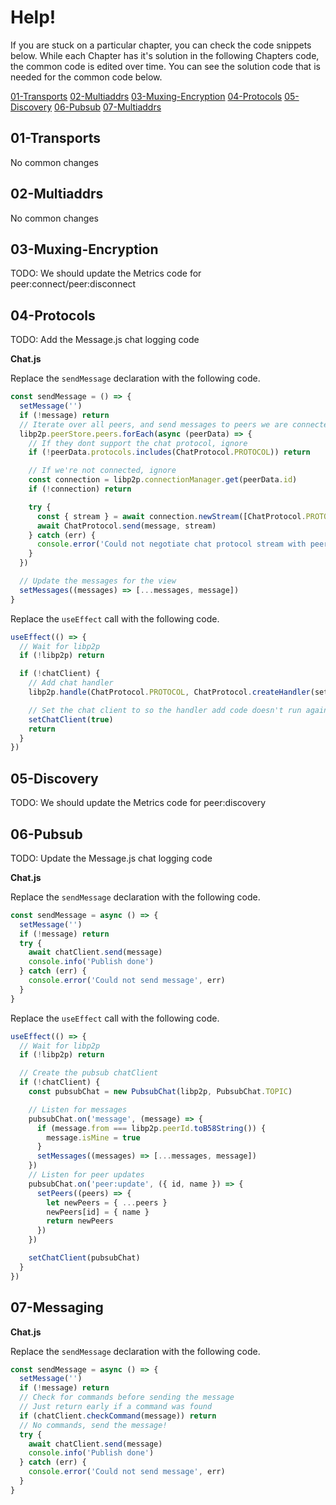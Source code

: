 # Help!
If you are stuck on a particular chapter, you can check the code snippets below. While each Chapter has it's solution in the following Chapters code, the common code is edited over time. You can see the solution code that is needed for the common code below.

[01-Transports](#01-transports)
[02-Multiaddrs](#02-multiaddrs)
[03-Muxing-Encryption](#03-muxing-encryption)
[04-Protocols](#04-protocols)
[05-Discovery](#05-discovery)
[06-Pubsub](#06-pubsub)
[07-Multiaddrs](#07-multiaddrs)

## 01-Transports
No common changes

## 02-Multiaddrs
No common changes

## 03-Muxing-Encryption
TODO: We should update the Metrics code for peer:connect/peer:disconnect

## 04-Protocols
TODO: Add the Message.js chat logging code

**Chat.js**

Replace the `sendMessage` declaration with the following code.

```js
const sendMessage = () => {
  setMessage('')
  if (!message) return
  // Iterate over all peers, and send messages to peers we are connected to
  libp2p.peerStore.peers.forEach(async (peerData) => {
    // If they dont support the chat protocol, ignore
    if (!peerData.protocols.includes(ChatProtocol.PROTOCOL)) return

    // If we're not connected, ignore
    const connection = libp2p.connectionManager.get(peerData.id)
    if (!connection) return

    try {
      const { stream } = await connection.newStream([ChatProtocol.PROTOCOL])
      await ChatProtocol.send(message, stream)
    } catch (err) {
      console.error('Could not negotiate chat protocol stream with peer', err)
    }
  })

  // Update the messages for the view
  setMessages((messages) => [...messages, message])
}
```

Replace the `useEffect` call with the following code.

```js
useEffect(() => {
  // Wait for libp2p
  if (!libp2p) return

  if (!chatClient) {
    // Add chat handler
    libp2p.handle(ChatProtocol.PROTOCOL, ChatProtocol.createHandler(setMessages))

    // Set the chat client to so the handler add code doesn't run again
    setChatClient(true)
    return
  }
})
```

## 05-Discovery
TODO: We should update the Metrics code for peer:discovery

## 06-Pubsub
TODO: Update the Message.js chat logging code

**Chat.js**

Replace the `sendMessage` declaration with the following code.
```js
const sendMessage = async () => {
  setMessage('')
  if (!message) return
  try {
    await chatClient.send(message)
    console.info('Publish done')
  } catch (err) {
    console.error('Could not send message', err)
  }
}
```

Replace the `useEffect` call with the following code.

```js
useEffect(() => {
  // Wait for libp2p
  if (!libp2p) return

  // Create the pubsub chatClient
  if (!chatClient) {
    const pubsubChat = new PubsubChat(libp2p, PubsubChat.TOPIC)

    // Listen for messages
    pubsubChat.on('message', (message) => {
      if (message.from === libp2p.peerId.toB58String()) {
        message.isMine = true
      }
      setMessages((messages) => [...messages, message])
    })
    // Listen for peer updates
    pubsubChat.on('peer:update', ({ id, name }) => {
      setPeers((peers) => {
        let newPeers = { ...peers }
        newPeers[id] = { name }
        return newPeers
      })
    })

    setChatClient(pubsubChat)
  }
})
```

## 07-Messaging

**Chat.js**

Replace the `sendMessage` declaration with the following code.
```js
const sendMessage = async () => {
  setMessage('')
  if (!message) return
  // Check for commands before sending the message
  // Just return early if a command was found
  if (chatClient.checkCommand(message)) return
  // No commands, send the message!
  try {
    await chatClient.send(message)
    console.info('Publish done')
  } catch (err) {
    console.error('Could not send message', err)
  }
}
```

